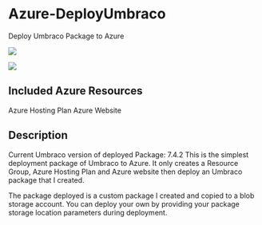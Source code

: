 # Azure-DeployUmbraco
Deploy Umbraco Package to Azure

<a href="https://portal.azure.com/#create/Microsoft.Template/uri/https%3A%2F%2Fraw.githubusercontent.com%2FZaid-Safadi%2FAzure-DeployUmbraco%2Fmaster%2Fazuredeploy.json"><img src="https://camo.githubusercontent.com/9285dd3998997a0835869065bb15e5d500475034/687474703a2f2f617a7572656465706c6f792e6e65742f6465706c6f79627574746f6e2e706e67" data-canonical-src="http://azuredeploy.net/deploybutton.png" style="max-width:100%;"></a>

<a href="http://armviz.io/#/?load=https%3A%2F%2Fraw.githubusercontent.com%2FZaid-Safadi%2FAzure-DeployUmbraco%2Fmaster%2Fazuredeploy.json">
    <img src="https://camo.githubusercontent.com/536ab4f9bc823c2e0ce72fb610aafda57d8c6c12/687474703a2f2f61726d76697a2e696f2f76697375616c697a65627574746f6e2e706e67" data-canonical-src="http://armviz.io/visualizebutton.png" style="max-width:100%;">
</a>

## Included Azure Resources
Azure Hosting Plan 
Azure Website

## Description
Current Umbraco version of deployed Package: 7.4.2
This is the simplest deployment package of Umbraco to Azure. It only creates a Resource Group, Azure Hosting Plan and Azure website then deploy an Umbraco package that I created. 

The package deployed is a custom package I created and copied to a blob storage account. You can deploy your own by providing your package storage location parameters during deployment.

